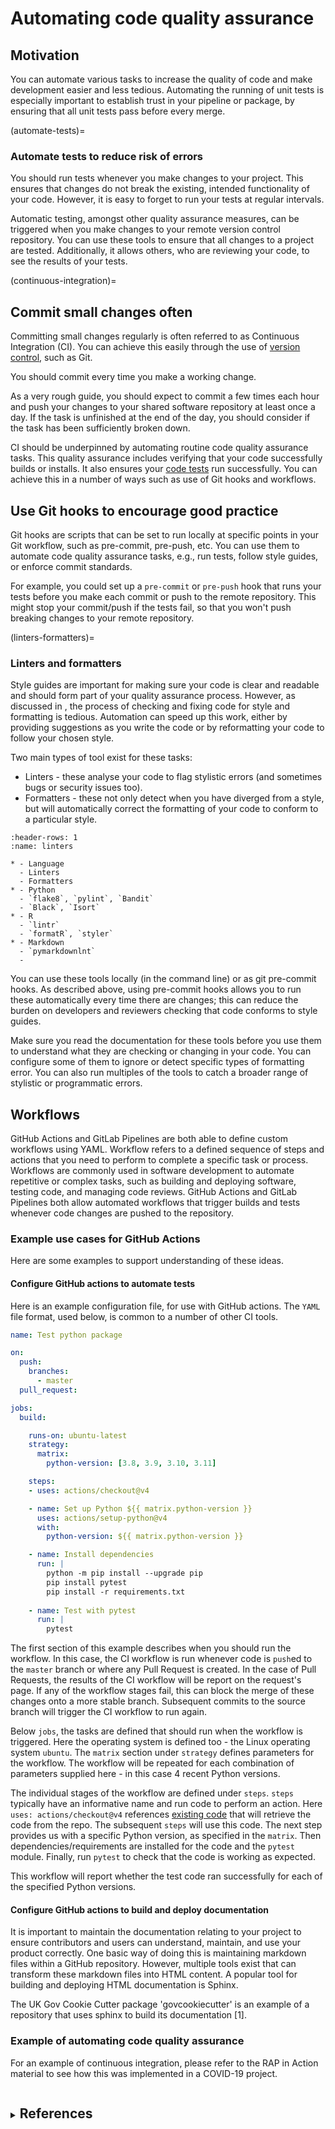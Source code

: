 # Automating code quality assurance

## Motivation

You can automate various tasks to increase the quality of code and make development easier and less tedious.
Automating the running of unit tests is especially important to establish trust in your pipeline or package, by ensuring that all unit tests pass before every merge.


(automate-tests)=
### Automate tests to reduce risk of errors

You should run tests whenever you make changes to your project.
This ensures that changes do not break the existing, intended functionality of your code.
However, it is easy to forget to run your tests at regular intervals.

Automatic testing, amongst other quality assurance measures, can be triggered when you make changes to your remote version control repository.
You can use these tools to ensure that all changes to a project are tested.
Additionally, it allows others, who are reviewing your code, to see the results of your tests.


(continuous-integration)=
## Commit small changes often

Committing small changes regularly is often referred to as Continuous Integration (CI).
You can achieve this easily through the use of [version control](version_control.md), such as Git.

You should commit every time you make a working change.

As a very rough guide, you should expect to commit a few times each hour and push your changes to your shared software repository at least once a day.
If the task is unfinished at the end of the day, you should consider if the task has been sufficiently broken down.

CI should be underpinned by automating routine code quality assurance tasks.
This quality assurance includes verifying that your code successfully builds or installs. It also ensures your [code tests](testing_code.md) run successfully.
You can achieve this in a number of ways such as use of Git hooks and workflows.


## Use Git hooks to encourage good practice

Git hooks are scripts that can be set to run locally at specific points in your Git workflow,
such as pre-commit, pre-push, etc.
You can use them to automate code quality assurance tasks, e.g., run tests, follow style guides, or enforce commit standards.

For example, you could set up a `pre-commit` or `pre-push` hook that runs your tests before you make each commit or push to the remote repository.
This might stop your commit/push if the tests fail, so that you won't push breaking changes to your remote repository.


(linters-formatters)=
### Linters and formatters

Style guides are important for making sure your code is clear and readable and should form part of your quality assurance process.
However, as discussed in [](automate-style-checks), the process of checking and fixing code for style and formatting is tedious.
Automation can speed up this work, either by providing suggestions as you write the code or by reformatting your code to follow your chosen style.

Two main types of tool exist for these tasks:

* Linters - these analyse your code to flag stylistic errors (and sometimes bugs or security issues too).
* Formatters - these not only detect when you have diverged from a style, but will automatically correct the formatting of your code to conform to a particular style.

```{list-table} Packages that can be used for linting or formatting in Python and R
:header-rows: 1
:name: linters

* - Language
  - Linters
  - Formatters
* - Python
  - `flake8`, `pylint`, `Bandit`
  - `Black`, `Isort`
* - R
  - `lintr`
  - `formatR`, `styler`
* - Markdown
  - `pymarkdownlnt`
  -
```

You can use these tools locally (in the command line) or as git pre-commit hooks.
As described above, using pre-commit hooks allows you to run these automatically every time there are changes;
this can reduce the burden on developers and reviewers checking that code conforms to style guides.

Make sure you read the documentation for these tools before you use them to understand what they are checking or changing in your code.
You can configure some of them to ignore or detect specific types of formatting error.
You can also run multiples of the tools to catch a broader range of stylistic or programmatic errors.

## Workflows

GitHub Actions and GitLab Pipelines are both able to define custom workflows using YAML.
Workflow refers to a defined sequence of steps and actions that you need to perform to complete a specific task or process.
Workflows are commonly used in software development to automate repetitive or complex tasks,
such as building and deploying software, testing code, and managing code reviews.
GitHub Actions and GitLab Pipelines both allow automated workflows that trigger
builds and tests whenever code changes are pushed to the repository.

### Example use cases for GitHub Actions

Here are some examples to support understanding of these ideas.

#### Configure GitHub actions to automate tests

Here is an example configuration file, for use with GitHub actions.
The `YAML` file format, used below, is common to a number of other CI tools.

```yaml
name: Test python package

on:
  push:
    branches:
      - master
  pull_request:

jobs:
  build:

    runs-on: ubuntu-latest
    strategy:
      matrix:
        python-version: [3.8, 3.9, 3.10, 3.11]

    steps:
    - uses: actions/checkout@v4

    - name: Set up Python ${{ matrix.python-version }}
      uses: actions/setup-python@v4
      with:
        python-version: ${{ matrix.python-version }}

    - name: Install dependencies
      run: |
        python -m pip install --upgrade pip
        pip install pytest 
        pip install -r requirements.txt
        
    - name: Test with pytest
      run: |
        pytest
```

The first section of this example describes when you should run the workflow.
In this case, the CI workflow is run whenever code is `push`ed to the `master` branch or where any Pull Request is created.
In the case of Pull Requests, the results of the CI workflow will be report on the request's page.
If any of the workflow stages fail, this can block the merge of these changes onto a more stable branch.
Subsequent commits to the source branch will trigger the CI workflow to run again.

Below `jobs`, the tasks are defined that should run when the workflow is triggered.
Here the operating system is defined too - the Linux operating system `ubuntu`.
The `matrix` section under `strategy` defines parameters for the workflow.
The workflow will be repeated for each combination of parameters supplied here - in this case 4 recent Python versions.

The individual stages of the workflow are defined under `steps`.
`steps` typically have an informative name and run code to perform an action.
Here `uses: actions/checkout@v4` references [existing code](https://github.com/actions/checkout) that will retrieve the code from the repo.
The subsequent `steps` will use this code.
The next step provides us with a specific Python version, as specified in the `matrix`.
Then dependencies/requirements are installed for the code and the `pytest` module.
Finally, run `pytest` to check that the code is working as expected.

This workflow will report whether the test code ran successfully for each of the specified Python versions.

#### Configure GitHub actions to build and deploy documentation

It is important to maintain the documentation relating to your project to ensure contributors and users can understand, maintain, and use your product correctly.
One basic way of doing this is maintaining markdown files within a GitHub repository.
However, multiple tools exist that can transform these markdown files into HTML content.
A popular tool for building and deploying HTML documentation is Sphinx.

The UK Gov Cookie Cutter package 'govcookiecutter' is an example of a repository that uses sphinx to build its documentation [1].

### Example of automating code quality assurance

For an example of continuous integration, please refer to the RAP in Action material to see how this was implemented in a COVID-19 project.

<details> 
<summary><h2 style="display:inline-block">References </h2></summary>

1) GitHub. *best-practice-and-impact/govcookiecutter: govcookiecutter-deploy-documentation.yml* [Online]. GitHub. [Accessed 24 September 2025] Available from: https://github.com/best-practice-and-impact/govcookiecutter/blob/main/.github/workflows/govcookiecutter-deploy-documentation.yml

</details>
